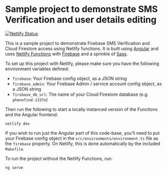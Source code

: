 # Sample project to demonstrate SMS Verification and user details editing

[![Netlify Status](https://api.netlify.com/api/v1/badges/df67c880-2fd6-4a74-a24f-b157f7d7553e/deploy-status)](https://app.netlify.com/sites/phonefind/deploys)

This is a sample project to demonstrate Firebase SMS Verification and Cloud Firestore access using Netlify functions. It is built using [Angular](https://angular.io/) and uses [Netlify Functions](https://www.netlify.com/docs/functions/) with [Firebase](https://firebase.google.com/) and a sprinkle of [Sass](https://sass-lang.com/).

To set up this project with Netlify, please make sure you have the following environment variables defined:
- `firebase`: Your Firebase config object, as a JSON string
- `firebase_admin`: Your Firebase Admin / service account config object, as a JSON string
- `firebase_db_url`: The name of your Cloud Firestore database (e.g. `phonefind-1337o`)

Then run the following to start a locally instanced version of the Functions and the Angular frontend:

```
netlify dev
```

If you wish to run just the Angular part of this code-base, you'll need to put your Firebase config object in the `src/environments/environment.ts` file as the `firebase` property.
On Netlify, this is done automatically by the included `Makefile`.

To run the project without the Netlify Functions, run:

```
ng serve
```
